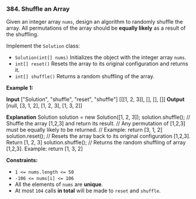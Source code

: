 ### 384\. Shuffle an Array

Given an integer array `nums`, design an algorithm to randomly shuffle the array. All permutations of the array should be **equally likely** as a result of the shuffling.

Implement the `Solution` class:

*   `Solution(int[] nums)` Initializes the object with the integer array `nums`.
*   `int[] reset()` Resets the array to its original configuration and returns it.
*   `int[] shuffle()` Returns a random shuffling of the array.

**Example 1:**

**Input**
\["Solution", "shuffle", "reset", "shuffle"\]
\[\[\[1, 2, 3\]\], \[\], \[\], \[\]\]
**Output**
\[null, \[3, 1, 2\], \[1, 2, 3\], \[1, 3, 2\]\]

**Explanation**
Solution solution = new Solution(\[1, 2, 3\]);
solution.shuffle();    // Shuffle the array \[1,2,3\] and return its result.
                       // Any permutation of \[1,2,3\] must be equally likely to be returned.
                       // Example: return \[3, 1, 2\]
solution.reset();      // Resets the array back to its original configuration \[1,2,3\]. Return \[1, 2, 3\]
solution.shuffle();    // Returns the random shuffling of array \[1,2,3\]. Example: return \[1, 3, 2\]

**Constraints:**

*   `1 <= nums.length <= 50`
*   `-106 <= nums[i] <= 106`
*   All the elements of `nums` are **unique**.
*   At most `104` calls **in total** will be made to `reset` and `shuffle`.

